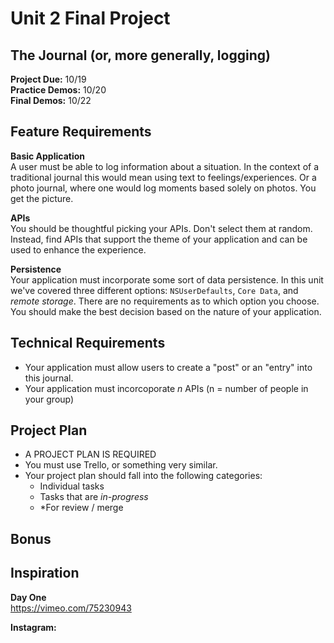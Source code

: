 # Unit 2 Final Project

## The Journal (or, more generally, logging)

**Project Due:** 10/19  
**Practice Demos:** 10/20  
**Final Demos:** 10/22

## Feature Requirements

**Basic Application**  
A user must be able to log information about a situation. In the context of a traditional journal this would mean using text to feelings/experiences. Or a photo journal, where one would log moments based solely on photos. You get the picture.

**APIs**  
You should be thoughtful picking your APIs. Don't select them at random. Instead, find APIs that support the theme of your application and can be used to enhance the experience.
 
**Persistence**  
Your application must incorporate some sort of data persistence. In this unit we've covered three different options: `NSUserDefaults`, `Core Data`, and *remote storage*. There are no requirements as to which option you choose. You should make the best decision based on the nature of your application.

## Technical Requirements
* Your application must allow users to create a "post" or an "entry" into this journal.
* Your application must incorcoporate *n* APIs (n = number of people in your group)

## Project Plan

* A PROJECT PLAN IS REQUIRED
* You must use Trello, or something very similar. 
* Your project plan should fall into the following categories:
  * Individual tasks
  * Tasks that are *in-progress*
  * *For review / merge

 
## Bonus

## Inspiration
**Day One**  
https://vimeo.com/75230943

**Instagram:**
